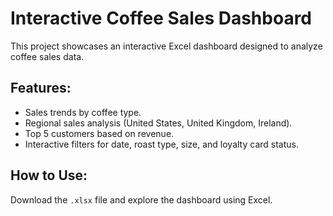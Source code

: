 # Interactive Coffee Sales Dashboard

This project showcases an interactive Excel dashboard designed to analyze coffee sales data. 

## Features:
- Sales trends by coffee type.
- Regional sales analysis (United States, United Kingdom, Ireland).
- Top 5 customers based on revenue.
- Interactive filters for date, roast type, size, and loyalty card status.

## How to Use:
Download the `.xlsx` file and explore the dashboard using Excel.
